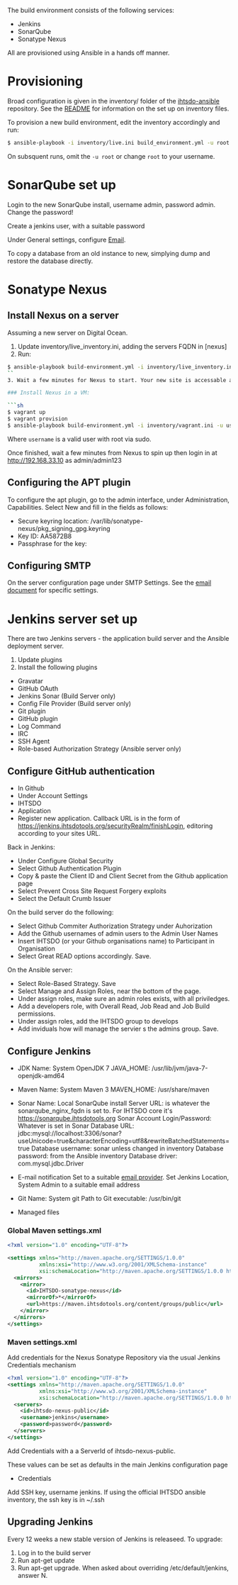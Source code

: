 The build environment consists of the following services:

* Jenkins
* SonarQube
* Sonatype Nexus

All are provisioned using Ansible in a hands off manner.

# Provisioning

Broad configuration is given in the inventory/ folder of the [ihtsdo-ansible](https://github.com/IHTSDO/ihtsdo-ansible)
repository. See the [README](https://github.com/IHTSDO/ihtsdo-ansible/README.md) for information on the set up on inventory files.

To provision a new build environment, edit the inventory accordingly and run:

```sh
$ ansible-playbook -i inventory/live.ini build_environment.yml -u root
```

On subsquent runs, omit the `-u root` or change `root` to your username.

# SonarQube set up

Login to the new SonarQube install, username admin, password admin. Change the password!

Create a jenkins user, with a suitable password

Under General settings, configure [Email](email.md).

To copy a database from an old instance to new, simplying dump and restore the database directly.

# Sonatype Nexus

## Install Nexus on a server

Assuming a new server on Digital Ocean.

1. Update inventory/live_inventory.ini, adding the servers FQDN in [nexus]
2. Run:
```sh
$ ansible-playbook build-environment.yml -i inventory/live_inventory.ini --limit nexus -u root
``
3. Wait a few minutes for Nexus to start. Your new site is accessable at http://<server_fqdn>

### Install Nexus in a VM:

```sh
$ vagrant up
$ vagrant provision
$ ansible-playbook build-environment.yml -i inventory/vagrant.ini -u username
```

Where `username` is a valid user with root via sudo.

Once finished, wait a few minutes from Nexus to spin up then login in at http://192.168.33.10 as admin/admin123

## Configuring the APT plugin

To configure the apt plugin, go to the admin interface, under Administration, Capabilities. Select New and fill
in the fields as follows:

* Secure keyring location: /var/lib/sonatype-nexus/pkg_signing_gpg.keyring
* Key ID: AA5872B8
* Passphrase for the key: <passphrase>

## Configuring SMTP

On the server configuration page under SMTP Settings. See the [email document](email.md) for specific settings.

# Jenkins server set up

There are two Jenkins servers - the application build server and the Ansible deployment server. 

1. Update plugins
2. Install the following plugins
* Gravatar
* GitHub OAuth
* Jenkins Sonar (Build Server only)
* Config File Provider (Build server only)
* Git plugin
* GitHub plugin
* Log Command
* IRC
* SSH Agent
* Role-based Authorization Strategy (Ansible server only)

## Configure GitHub authentication

* In Github
* Under Account Settings
* IHTSDO
* Application
* Register new application. Callback URL is in the form of
https://jenkins.ihtsdotools.org/securityRealm/finishLogin, editoring according to your sites URL.

Back in Jenkins:

* Under Configure Global Security
* Select Github Authentication Plugin
* Copy & paste the Client ID and Client Secret from the Github application page
* Select Prevent Cross Site Request Forgery exploits
* Select the Default Crumb Issuer

On the build server do the following:
* Select Github Commiter Authorization Strategy under Auhorization
* Add the Github usernames of admin users to the Admin User Names
* Insert IHTSDO (or your Github organisations name) to Participant in Organisation
* Select Great READ options accordingly. Save.

On the Ansible server:
* Select Role-Based Strategy. Save
* Select Manage and Assign Roles, near the bottom of the page.
* Under assign roles, make sure an admin roles exists, with all priviledges.
* Add a developers role, with Overall Read, Job Read and Job Build permissions.
* Under assign roles, add the IHTSDO group to develops
* Add inviduals how will manage the servier s the admins group. Save.


## Configure Jenkins

* JDK
Name: System OpenJDK 7
JAVA_HOME: /usr/lib/jvm/java-7-openjdk-amd64

* Maven
Name: System Maven 3
MAVEN_HOME: /usr/share/maven

* Sonar
Name: Local SonarQube install
Server URL: is whatever the sonarqube_nginx_fqdn is set to. For IHTSDO core it's https://sonarqube.ihtsdotools.org
Sonar Account Login/Password: Whatever is set in Sonar
Database URL: jdbc:mysql://localhost:3306/sonar?useUnicode=true&characterEncoding=utf8&rewriteBatchedStatements=true
Database username: sonar unless changed in inventory
Database password: from the Ansible inventory
Database driver: com.mysql.jdbc.Driver

* E-mail notification
Set to a suitable [email provider](email.md).
Set Jenkins Location, System Admin to a suitable email address

* Git
Name: System git
Path to Git executable: /usr/bin/git

* Managed files

### Global Maven settings.xml
```xml
<?xml version="1.0" encoding="UTF-8"?>

<settings xmlns="http://maven.apache.org/SETTINGS/1.0.0"
          xmlns:xsi="http://www.w3.org/2001/XMLSchema-instance"
          xsi:schemaLocation="http://maven.apache.org/SETTINGS/1.0.0 http://maven.apache.org/xsd/settings-1.0.0.xsd">
  <mirrors>
    <mirror>
      <id>IHTSDO-sonatype-nexus</id>
      <mirrorOf>*</mirrorOf>
      <url>https://maven.ihtsdotools.org/content/groups/public</url>
    </mirror>
  </mirrors>
</settings>
```
### Maven settings.xml

Add credentials for the Nexus Sonatype Repository via the usual Jenkins Credentials mechanism

```xml
<?xml version="1.0" encoding="UTF-8"?>
<settings xmlns="http://maven.apache.org/SETTINGS/1.0.0"
          xmlns:xsi="http://www.w3.org/2001/XMLSchema-instance"
          xsi:schemaLocation="http://maven.apache.org/SETTINGS/1.0.0 http://maven.apache.org/xsd/settings-1.0.0.xsd">
  <servers>
    <id>ihtsdo-nexus-public</id>
    <username>jenkins</username>
    <password>password</password>
  </servers>
</settings>
```

Add Credentials with a a ServerId of ihtsdo-nexus-public.

These values can be set as defaults in the main Jenkins configuration page

* Credentials

Add SSH key, username jenkins. If using the official IHTSDO ansible inventory, the ssh key is in ~/.ssh

## Upgrading Jenkins
 
Every 12 weeks a new stable version of Jenkins is releaseed. To upgrade:

1. Log in to the build server
2. Run apt-get update
3. Run apt-get upgrade. When asked about overriding /etc/default/jenkins, answer N.


